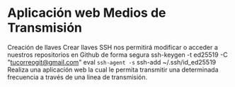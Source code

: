 # Aplicación web Medios de Transmisión 
Creación de llaves
Crear llaves SSH nos permitirá modificar o acceder a nuestros repositorios en Github de forma segura
    ssh-keygen -t ed25519 -C "tucorreogit@gmail.com"
    eval `ssh-agent -s`
    ssh-add ~/.ssh/id_ed25519
Realiza una aplicación web la cual le permita transmitir una determinada frecuencia a través de una linea de transmisión.
